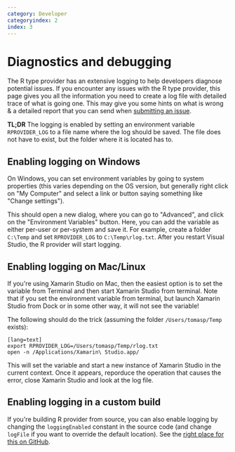 ```yaml
---
category: Developer
categoryindex: 2
index: 3
---
```


Diagnostics and debugging
=========================

The R type provider has an extensive logging to help developers diagnose
potential issues. If you encounter any issues with the R type provider, this
page gives you all the information you need to create a log file with detailed
trace of what is going one. This may give you some hints on what is wrong & a
detailed report that you can send when [submitting an
issue](https://github.com/fslaborg/RProvider/issues).

**TL;DR** The logging is enabled by setting an environment variable
`RPROVIDER_LOG` to a file name where the log should be saved. The file does
not have to exist, but the folder where it is located has to.

Enabling logging on Windows
---------------------------

On Windows, you can set environment variables by going to system properties
(this varies depending on the OS version, but generally right click on
"My Computer" and select a link or button saying something like "Change settings").

This should open a new dialog, where you can go to "Advanced", and click on the
"Environment Variables" button. Here, you can add the variable as either per-user
or per-system and save it. For example, create a folder `C:\Temp` and set
`RPROVIDER_LOG` to `C:\Temp\rlog.txt`. After you restart Visual Studio, the
R provider will start logging.

Enabling logging on Mac/Linux
-----------------------------

If you're using Xamarin Studio on Mac, then the easiest option is to set the
variable from Terminal and then start Xamarin Studio from terminal. Note that
if you set the environment variable from terminal, but launch Xamarin Studio
from Dock or in some other way, it will not see the variable!

The following should do the trick (assuming the folder `/Users/tomasp/Temp` exists):

    [lang=text]
    export RPROVIDER_LOG=/Users/tomasp/Temp/rlog.txt
    open -n /Applications/Xamarin\ Studio.app/

This will set the variable and start a new instance of Xamarin Studio in the current
context. Once it appears, reporduce the operation that causes the error, close
Xamarin Studio and look at the log file.

Enabling logging in a custom build
----------------------------------

If you're building R provider from source, you can also enable logging by changing
the `loggingEnabled` constant in the source code (and change `logFile` if you want
to override the default location). See the [right place for this on
GitHub](https://github.com/fslaborg/RProvider/blob/master/src/RProvider/Logging.fs#L13).
